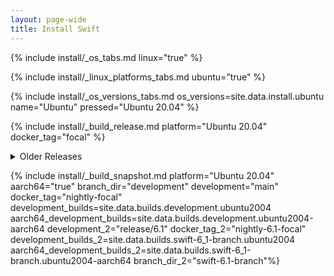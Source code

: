 ```yaml
---
layout: page-wide
title: Install Swift
---
```


{% include install/_os_tabs.md linux="true" %}

{% include install/_linux_platforms_tabs.md ubuntu="true" %}

{% include install/_os_versions_tabs.md os_versions=site.data.install.ubuntu  name="Ubuntu" pressed="Ubuntu 20.04" %}

{% include install/_build_release.md platform="Ubuntu 20.04" docker_tag="focal" %}

<details class="download" style="margin-bottom: 0;">
  <summary>Older Releases</summary>
  {% include install/_older-releases.md platform="Ubuntu 20.04" %}
</details>

{% include install/_build_snapshot.md platform="Ubuntu 20.04"
aarch64="true"
branch_dir="development"
development="main"
docker_tag="nightly-focal"
development_builds=site.data.builds.development.ubuntu2004
aarch64_development_builds=site.data.builds.development.ubuntu2004-aarch64
development_2="release/6.1"
docker_tag_2="nightly-6.1-focal"
development_builds_2=site.data.builds.swift-6_1-branch.ubuntu2004 aarch64_development_builds_2=site.data.builds.swift-6_1-branch.ubuntu2004-aarch64
branch_dir_2="swift-6.1-branch"%}
